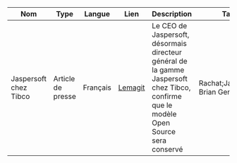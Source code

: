 | **Nom** | **Type** | **Langue** | **Lien** | **Description** | **Tags** | **Note** |
| ------- | -------- | ---------- | -------- | --------------- | ---------| ---------|
| Jaspersoft chez Tibco | Article de presse | Français | [Lemagit](https://www.lemagit.fr/actualites/2240220804/Jaspersoft-chez-Tibco-Brian-Gentile-confirme-que-le-modele-Open-Source-reste-intacte) | Le CEO de Jaspersoft, désormais directeur général de la gamme Jaspersoft chez Tibco, confirme que le modèle Open Source sera conservé | Rachat;JasperSoft; Brian Gentile | 3 |
